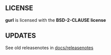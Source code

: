 ## LICENSE

**gurl** is licensed with the **BSD-2-CLAUSE license**

## UPDATES

See old releasenotes in [docs/releasenotes](docs/releasenotes)

